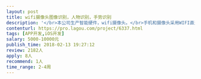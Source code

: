 ```yaml
---                
layout: post       
title: wifi摄像头图像识别，人物识别，手势识别           
description: '</br>本公司生产智能硬件，wifi摄像头。</br>手机和摄像头采用WIFI直连。可以使用手机观看图像和录制视频。</br>（原理：摄像头UDP发送视频实时流，手机APP对实时流屏显处理，压缩成视频）</br>现需要在原有手机端APP中加入图像识别和模块，来支持人脸识别，人物识别，手势识别等功能。（二次开发）</br>'     
contenturl: https://pro.lagou.com/project/6337.html      
tags: [APP开发,iOS开发]            
salary: 5000-10000元          
publish_time: 2018-02-13 19:27:12         
review: 2182人                   
apply: 8人                   
recommend: 1人                   
time_range: 2-4周              
---                 
```

